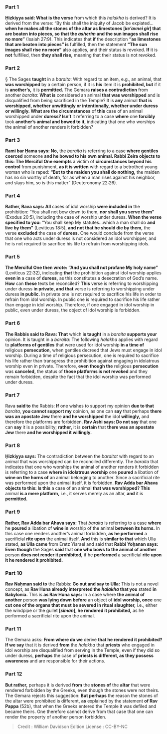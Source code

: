 
### Part 1
<b>Ḥizkiyya said: What is the verse</b> from which this <i>halakha</i> is derived? It is derived from the verse: “By this shall the iniquity of Jacob be expiated…<b>when he makes all the stones of the altar as limestones [<i>ke’avnei gir</i>] that are beaten into pieces, so that the <i>asherim</i> and the sun images shall rise no more”</b> (Isaiah 27:9). This indicates that <b>if</b> the description <b>“as limestones that are beaten into pieces” is</b> fulfilled, then the statement <b>“The sun images shall rise no more”</b> also applies, and their status is revoked. <b>If</b> it is <b>not</b> fulfilled, then <b>they shall rise,</b> meaning that their status is not revoked.

### Part 2
§ The Sages <b>taught</b> in a <i>baraita</i>: With regard to an item, e.g., an animal, that <b>was worshipped</b> by a certain person, if it is <b>his</b> item it is <b>prohibited, but</b> if it is <b>another’s,</b> it is <b>permitted.</b> The Gemara <b>raises a contradiction</b> from another <i>baraita</i>: <b>What is</b> considered an animal <b>that was worshipped</b> and is disqualified from being sacrificed in the Temple? It is <b>any</b> animal <b>that is worshipped, whether unwittingly or intentionally, whether under duress or willingly. What are the circumstances</b> of <b>this</b> case of an animal worshipped under <b>duress? Isn’t</b> it referring to a case <b>where</b> one <b>forcibly</b> took <b>another’s animal and bowed to it,</b> indicating that one who worships the animal of another renders it forbidden?

### Part 3
<b>Rami bar Ḥama says: No,</b> the <i>baraita</i> is referring to a case <b>where gentiles coerced</b> someone <b>and he bowed to his own animal. Rabbi Zeira objects to this: The Merciful One exempts</b> a victim of <b>circumstances beyond his control</b> from punishment, <b>as it is written</b> with regard to a betrothed young woman who is raped: <b>“But to the maiden you shall do nothing,</b> the maiden has no sin worthy of death, for as when a man rises against his neighbor, and slays him, so is this matter” (Deuteronomy 22:26).

### Part 4
<b>Rather, Rava says: All</b> cases of idol worship <b>were included in</b> the prohibition: “You shall not bow down to them, <b>nor shall you serve them”</b> (Exodus 20:5), including the case of worship under duress. <b>When the verse specified to you:</b> “You shall keep My statutes…which a man shall do <b>and live by them”</b> (Leviticus 18:5), <b>and not that he should die by them,</b> the verse <b>excluded</b> the case of <b>duress.</b> One would conclude from the verse that one who acts under duress is not considered an idol worshipper, and he is not required to sacrifice his life to refrain from worshipping idols.

### Part 5
<b>The Merciful One then wrote: “And you shall not profane My holy name”</b> (Leviticus 22:32), indicating <b>that</b> the prohibition against idol worship applies <b>even in</b> a case of <b>duress,</b> as this constitutes a desecration of God’s name. <b>How</b> can <b>these</b> texts be reconciled? <b>This</b> verse is referring to worshipping under duress <b>in private, and that</b> verse is referring to worshipping under duress <b>in public.</b> In private one is not required to sacrifice his life in order to refrain from idol worship. In public one is required to sacrifice his life rather than engage in idol worship. Therefore, if one engaged in idol worship in public, even under duress, the object of idol worship is forbidden.

### Part 6
<b>The Rabbis said to Rava: That</b> which <b>is taught</b> in a <i>baraita</i> <b>supports your</b> opinion. It is taught in a <i>baraita</i>: The following <i>halakha</i> applies with regard to <b>platforms of gentiles</b> that were used for idol worship <b>in a time of</b> religious <b>persecution,</b> when gentiles decreed that Jews must engage in idol worship. During a time of religious persecution, one is required to sacrifice his life rather than transgress the prohibition against engaging in idolatrous worship even in private. Therefore, <b>even though the</b> religious <b>persecution</b> was <b>canceled,</b> the status of <b>those platforms is not revoked</b> and they remain forbidden, despite the fact that the idol worship was performed under duress.

### Part 7
Rava <b>said to</b> the Rabbis: <b>If</b> one wishes to support my opinion <b>due to that</b> <i>baraita</i>, <b>you cannot support my</b> opinion, as one can <b>say</b> that perhaps <b>there was an apostate Jew</b> there <b>and he worshipped</b> the idol <b>willingly,</b> and therefore the platforms are forbidden. <b>Rav Ashi says: Do not say</b> that one can <b>say</b> it is a possibility; <b>rather,</b> it is <b>certain</b> that <b>there was an apostate Jew</b> there <b>and he worshipped it willingly.</b>

### Part 8
<b>Ḥizkiyya says:</b> The contradiction between the <i>baraitot</i> with regard to an animal that was worshipped can be reconciled differently. The <i>baraita</i> that indicates that one who worships the animal of another renders it forbidden is referring to a case <b>where in idolatrous worship</b> one <b>poured</b> a libation of <b>wine on the horns of</b> an animal belonging to another. Since a sacrificial rite was performed upon the animal itself, it is forbidden. <b>Rav Adda bar Ahava objects to this: Is this</b> a case of an animal <b>that was worshipped? This</b> animal <b>is a mere platform,</b> i.e., it serves merely as an altar, <b>and</b> it is <b>permitted.</b>

### Part 9
<b>Rather, Rav Adda bar Ahava says:</b> That <i>baraita</i> is referring to a case <b>where</b> he <b>poured</b> a libation of <b>wine in</b> worship of the animal <b>between its horns.</b> In this case one renders another’s animal forbidden, <b>as he performed</b> a sacrificial <b>rite upon</b> the animal itself. <b>And</b> this is <b>similar to that</b> which Ulla stated, <b>as Ulla came</b> from Eretz Yisrael and said that <b>Rabbi Yoḥanan says: Even though</b> the Sages <b>said</b> that <b>one who bows to the animal of another</b> person <b>does not render it prohibited,</b> if he <b>performed</b> a sacrificial <b>rite upon it he rendered it prohibited.</b>

### Part 10
<b>Rav Naḥman said to</b> the Rabbis: <b>Go out and say to Ulla:</b> This is not a novel concept, as <b>Rav Huna already interpreted the <i>halakha</i> that you</b> stated <b>in Babylonia.</b> This is <b>as Rav Huna says:</b> In a case where <b>the animal of another</b> person <b>was lying down before</b> an object of <b>idol worship, once</b> one <b>cut one of the organs that must be severed in ritual slaughter,</b> i.e., either the windpipe or the gullet <b>[<i>siman</i>], he rendered it prohibited,</b> as he performed a sacrificial rite upon the animal.

### Part 11
The Gemara asks: <b>From where do we</b> derive <b>that he rendered it prohibited? If we say</b> that it is derived <b>from</b> the <i>halakha</i> that <b>priests</b> who engaged in idol worship are disqualified from serving in the Temple, even if they did so under duress, <b>perhaps</b> the case of <b>priests is different, as they possess awareness</b> and are responsible for their actions.

### Part 12
<b>But rather,</b> perhaps it is derived <b>from</b> the <b>stones of</b> the <b>altar</b> that were rendered forbidden by the Greeks, even though the stones were not theirs. The Gemara rejects this suggestion: <b>But perhaps</b> the reason the stones of the altar were prohibited is different, <b>as</b> explained by the statement <b>of Rav Pappa</b> (52b), that when the Greeks entered the Temple it was defiled and became theirs. One therefore cannot derive from that case that one can render the property of another person forbidden.

>Credit : William Davidson Edition
>License : CC-BY-NC